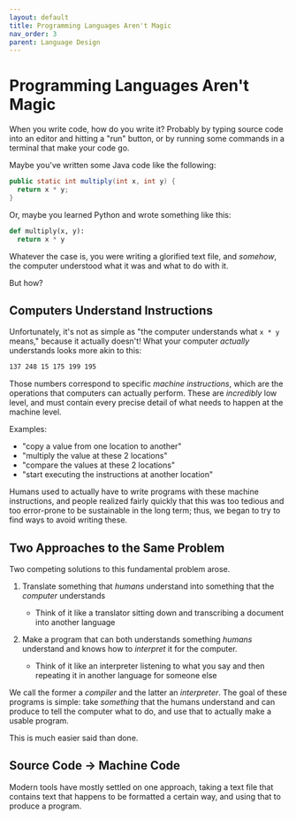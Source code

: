 ```yaml
---
layout: default
title: Programming Languages Aren't Magic
nav_order: 3
parent: Language Design
---
```


# Programming Languages Aren't Magic
When you write code, how do you write it? Probably by typing 
source code into an editor and hitting a "run" button, or by
running some commands in a terminal that make your code go. 

Maybe you've written some Java code like the following:

~~~ java
public static int multiply(int x, int y) {
  return x * y;
}
~~~

Or, maybe you learned Python and wrote something like this:

~~~ python
def multiply(x, y):
  return x * y
~~~

Whatever the case is, you were writing a glorified text file,
and *somehow*, the computer understood what it was and what to do with it.

But how?

## Computers Understand Instructions
Unfortunately, it's not as simple as "the computer understands what `x * y` means," 
because it actually doesn't! What your computer *actually* understands looks more
akin to this:

~~~ nasm
137 248 15 175 199 195
~~~

Those numbers correspond to specific *machine instructions*, which are
the operations that computers can actually perform. These 
are *incredibly* low level, and must contain every precise detail of what needs to happen at the machine level. 

Examples:
  - "copy a value from one location to another"
  - "multiply the value at these 2 locations" 
  - "compare the values at these 2 locations"
  - "start executing the instructions at another location"
 
Humans used to actually have to write programs with these
machine instructions, and people realized fairly quickly
that this was too tedious and too error-prone to be sustainable
in the long term; thus, we began to try to find ways to avoid
writing these. 

## Two Approaches to the Same Problem
Two competing solutions to this fundamental problem arose.

1. Translate something that *humans* understand into something that the *computer* understands
    - Think of it like a translator sitting down and transcribing a document into another language 

2. Make a program that can both understands something *humans* understand and knows how to *interpret* it for the computer.
    - Think of it like an interpreter listening to what you say and then repeating it in another language for someone else 

We call the former a *compiler* and the latter an *interpreter*. 
The goal of these programs is simple: take *something* that the humans 
understand and can produce to tell the computer what to do, and 
use that to actually make a usable program. 

This is much easier said than done. 

## Source Code -> Machine Code 
Modern tools have mostly settled on one approach, taking a text file
that contains text that happens to be formatted a certain way, 
and using that to produce a program. 
